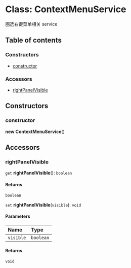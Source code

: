 # Class: ContextMenuService

圈选右键菜单相关 service

## Table of contents

### Constructors

* [constructor](/en/auto-docs/fixed-layout-editor/classes/ContextMenuService.md#constructor)

### Accessors

* [rightPanelVisible](/en/auto-docs/fixed-layout-editor/classes/ContextMenuService.md#rightpanelvisible)

## Constructors

### constructor

**new ContextMenuService**()

## Accessors

### rightPanelVisible

`get` **rightPanelVisible**(): `boolean`

#### Returns

`boolean`

`set` **rightPanelVisible**(`visible`): `void`

#### Parameters

| Name | Type |
| :------ | :------ |
| `visible` | `boolean` |

#### Returns

`void`
